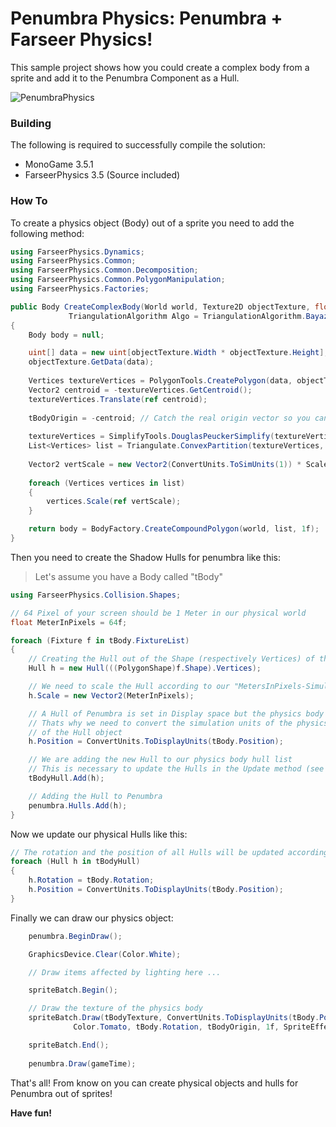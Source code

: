 # Penumbra Physics: Penumbra + Farseer Physics!
This sample project shows how you could create a complex body from a sprite and add it to the Penumbra Component as a Hull.


![PenumbraPhysics](https://github.com/sqrMin1/penumbra/blob/master/Documentation/PenumbraPhysics.png)

### Building

The following is required to successfully compile the solution:

- MonoGame 3.5.1
- FarseerPhysics 3.5 (Source included)

### How To

To create a physics object (Body) out of a sprite you need to add the following method:

```cs
using FarseerPhysics.Dynamics;
using FarseerPhysics.Common;
using FarseerPhysics.Common.Decomposition;
using FarseerPhysics.Common.PolygonManipulation;
using FarseerPhysics.Factories;

public Body CreateComplexBody(World world, Texture2D objectTexture, float Scale,
             TriangulationAlgorithm Algo = TriangulationAlgorithm.Bayazit)
{
    Body body = null;

    uint[] data = new uint[objectTexture.Width * objectTexture.Height];
    objectTexture.GetData(data);
    
    Vertices textureVertices = PolygonTools.CreatePolygon(data, objectTexture.Width, false);
    Vector2 centroid = -textureVertices.GetCentroid();
    textureVertices.Translate(ref centroid);    
        
    tBodyOrigin = -centroid; // Catch the real origin vector so you can draw the texture at the right position!
    
    textureVertices = SimplifyTools.DouglasPeuckerSimplify(textureVertices, 4f);    
    List<Vertices> list = Triangulate.ConvexPartition(textureVertices, Algo);
    
    Vector2 vertScale = new Vector2(ConvertUnits.ToSimUnits(1)) * Scale;
    
    foreach (Vertices vertices in list)
    {
        vertices.Scale(ref vertScale);
    }

    return body = BodyFactory.CreateCompoundPolygon(world, list, 1f);
}
```

Then you need to create the Shadow Hulls for penumbra like this:

> Let's assume you have a Body called "tBody"

```cs
using FarseerPhysics.Collision.Shapes;

// 64 Pixel of your screen should be 1 Meter in our physical world
float MeterInPixels = 64f;

foreach (Fixture f in tBody.FixtureList)
{
    // Creating the Hull out of the Shape (respectively Vertices) of the fixtures of the physics body
    Hull h = new Hull(((PolygonShape)f.Shape).Vertices);

    // We need to scale the Hull according to our "MetersInPixels-Simulation-Value"
    h.Scale = new Vector2(MeterInPixels);

    // A Hull of Penumbra is set in Display space but the physics body is set in Simulation space
    // Thats why we need to convert the simulation units of the physics object to the display units
    // of the Hull object
    h.Position = ConvertUnits.ToDisplayUnits(tBody.Position);

    // We are adding the new Hull to our physics body hull list
    // This is necessary to update the Hulls in the Update method (see below)
    tBodyHull.Add(h);

    // Adding the Hull to Penumbra
    penumbra.Hulls.Add(h);
}
```

Now we update our physical Hulls like this:

```cs
// The rotation and the position of all Hulls will be updated according to the physics body rotation and position
foreach (Hull h in tBodyHull)
{
    h.Rotation = tBody.Rotation;
    h.Position = ConvertUnits.ToDisplayUnits(tBody.Position);
}
```

Finally we can draw our physics object:

```cs
    penumbra.BeginDraw();

    GraphicsDevice.Clear(Color.White);

    // Draw items affected by lighting here ...

    spriteBatch.Begin();

    // Draw the texture of the physics body
    spriteBatch.Draw(tBodyTexture, ConvertUnits.ToDisplayUnits(tBody.Position), null,
              Color.Tomato, tBody.Rotation, tBodyOrigin, 1f, SpriteEffects.None, 0);

    spriteBatch.End();
    
    penumbra.Draw(gameTime);
```

That's all! From know on you can create physical objects and hulls for Penumbra out of sprites!

**Have fun!**
